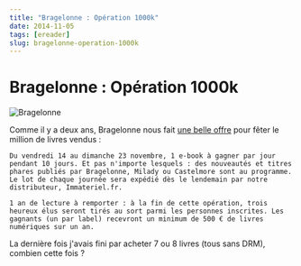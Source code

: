```yaml
---
title: "Bragelonne : Opération 1000k"
date: 2014-11-05
tags: [ereader]
slug: bragelonne-operation-1000k
---
```

# Bragelonne : Opération 1000k

![Bragelonne](https://pbs.twimg.com/media/B1nfLZDCYAAtw7z.jpg)

Comme il y a deux ans, Bragelonne nous fait [une belle offre](https://twitter.com/BragelonneFR/status/529699820202897409) pour fêter le million de livres vendus :

    Du vendredi 14 au dimanche 23 novembre, 1 e-book à gagner par jour pendant 10 jours. Et pas n'importe lesquels : des nouveautés et titres phares publiés par Bragelonne, Milady ou Castelmore sont au programme. Le lot de chaque journée sera expédié dès le lendemain par notre distributeur, Immateriel.fr. 

    1 an de lecture à remporter : à la fin de cette opération, trois heureux élus seront tirés au sort parmi les personnes inscrites. Les gagnants (un par label) recevront un minimum de 500 € de livres numériques sur un an. 

La dernière fois j'avais fini par acheter 7 ou 8 livres (tous sans DRM), combien cette fois ?
